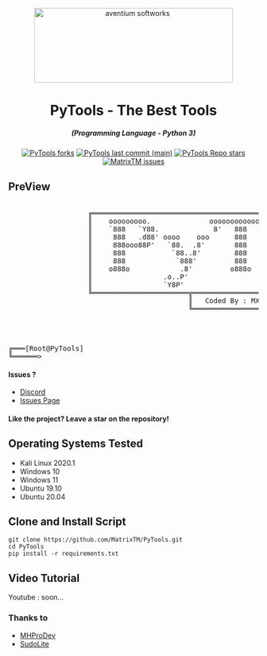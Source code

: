 <p align="center"><img src="https://cdn.discordapp.com/attachments/944989427741102081/961037280796110918/Captudfdre-removebg-preview.png" width="400px" height="150px" alt="aventium softworks"></p>

<h1 align="center">PyTools - The Best Tools</h1>
<em><h5 align="center">(Programming Language - Python 3)</h5></em>

<p align="center">
<a href="#"><img alt="PyTools forks" src="https://img.shields.io/github/forks/MatrixTM/PyTools?style=for-the-badge"></a>
<a href="#"><img alt="PyTools last commit (main)" src="https://img.shields.io/github/last-commit/MatrixTM/PyTools?color=green&style=for-the-badge"></a>
<a href="#"><img alt="PyTools Repo stars" src="https://img.shields.io/github/stars/MatrixTM/PyTools?style=for-the-badge&color=yellow"></a>
<a href="https://github.com/MatrixTM/PyTools/issues"><img alt="MatrixTM issues" src="https://img.shields.io/github/issues/MatrixTM/PyTools?color=purple&style=for-the-badge"></a>

## PreView
<pre>

                   ╔════════════════════════════════════════════════════════════════════════════════╗
                   ║    ooooooooo.              ooooooooooooo                     oooo              ║
                   ║    `888   `Y88.             8'   888   `8                     `888             ║
                   ║     888   .d88' oooo    ooo      888       .ooooo.   .ooooo.   888   .oooo.o   ║
                   ║     888ooo88P'   `88.  .8'       888      d88' `88b d88' `88b  888  d88(  "8   ║
                   ║     888           `88..8'        888      888   888 888   888  888  `"Y88b.    ║
                   ║     888            `888'         888      888   888 888   888  888  o.  )88b   ║
                   ║    o888o            .8'         o888o     `Y8bod8P' `Y8bod8P' o888o 8""888P'   ║
                   ║                 .o..P'                                                         ║
                   ║                 `Y8P'                                                          ║
                   ╚═══════════════════════╦═════════════════════════════════╦══════════════════════╝
                                           ║   Coded By : MXTeam - V 1.0     ║
                                           ╚═════════════════════════════════╝




╔═══[Root@PyTools]
╚══════>
</pre>

#### Issues ? 
 * [Discord](https://discord.gg/ah7bfjSnhk)
 * [Issues Page](https://github.com/MatrixTM/PyTools/issues)
#### Like the project? Leave a star on the repository!

## Operating Systems Tested
- Kali Linux 2020.1
- Windows 10
- Windows 11
- Ubuntu 19.10
- Ubuntu 20.04


## Clone and Install Script

```shell script
git clone https://github.com/MatrixTM/PyTools.git
cd PyTools
pip install -r requirements.txt
```


## Video Tutorial
Youtube : soon...


### Thanks to
 * [MHProDev](https://github.com/MHProDev)
 * [SudoLite](https://github.com/SudoLite)
     
